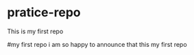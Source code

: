 # pratice-repo
This is my first repo

#my first repo
i am so happy to announce that this my first repo
